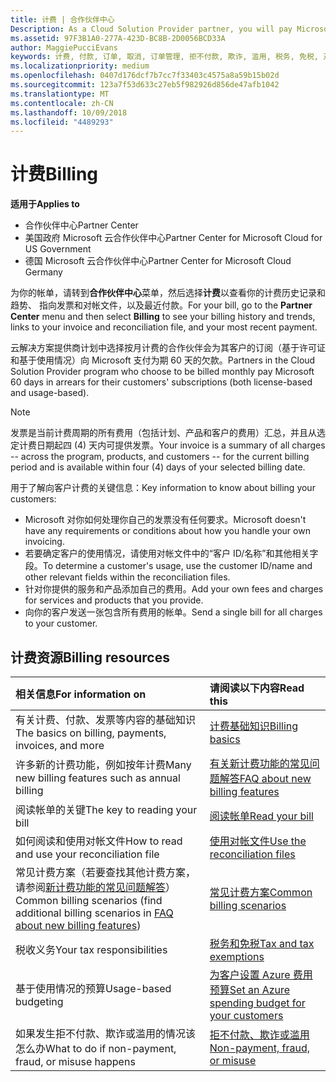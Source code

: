 ```yaml
---
title: 计费 | 合作伙伴中心
Description: As a Cloud Solution Provider partner, you will pay Microsoft 60 days in arrears for the license-based and usage-based subscriptions of your customers.
ms.assetid: 97F3B1A0-277A-423D-BC8B-2D0056BCD33A
author: MaggiePucciEvans
keywords: 计费, 付款, 订单, 取消, 订单管理, 拒不付款, 欺诈, 滥用, 税务, 免税, 对帐文件, 对帐文件
ms.localizationpriority: medium
ms.openlocfilehash: 0407d176dcf7b7cc7f33403c4575a8a59b15b02d
ms.sourcegitcommit: 123a7f53d633c27eb5f982926d856de47afb1042
ms.translationtype: MT
ms.contentlocale: zh-CN
ms.lasthandoff: 10/09/2018
ms.locfileid: "4489293"
---
```

# <a name="billing"></a><span data-ttu-id="20e69-103">计费</span><span class="sxs-lookup"><span data-stu-id="20e69-103">Billing</span></span>

**<span data-ttu-id="20e69-104">适用于</span><span class="sxs-lookup"><span data-stu-id="20e69-104">Applies to</span></span>**

-  <span data-ttu-id="20e69-105">合作伙伴中心</span><span class="sxs-lookup"><span data-stu-id="20e69-105">Partner Center</span></span>
-  <span data-ttu-id="20e69-106">美国政府 Microsoft 云合作伙伴中心</span><span class="sxs-lookup"><span data-stu-id="20e69-106">Partner Center for Microsoft Cloud for US Government</span></span>
-  <span data-ttu-id="20e69-107">德国 Microsoft 云合作伙伴中心</span><span class="sxs-lookup"><span data-stu-id="20e69-107">Partner Center for Microsoft Cloud Germany</span></span>

<span data-ttu-id="20e69-108">为你的帐单，请转到**合作伙伴中心**菜单，然后选择**计费**以查看你的计费历史记录和趋势、 指向发票和对帐文件，以及最近付款。</span><span class="sxs-lookup"><span data-stu-id="20e69-108">For your bill, go to the **Partner Center** menu and then select **Billing** to see your billing history and trends, links to your invoice and reconciliation file, and your most recent payment.</span></span>

<span data-ttu-id="20e69-109">云解决方案提供商计划中选择按月计费的合作伙伴会为其客户的订阅（基于许可证和基于使用情况）向 Microsoft 支付为期 60 天的欠款。</span><span class="sxs-lookup"><span data-stu-id="20e69-109">Partners in the Cloud Solution Provider program who choose to be billed monthly pay Microsoft 60 days in arrears for their customers' subscriptions (both license-based and usage-based).</span></span>

> [!NOTE]  
> <span data-ttu-id="20e69-110">发票是当前计费周期的所有费用（包括计划、产品和客户的费用）汇总，并且从选定计费日期起四 (4) 天内可提供发票。</span><span class="sxs-lookup"><span data-stu-id="20e69-110">Your invoice is a summary of all charges -- across the program, products, and customers -- for the current billing period and is available within four (4) days of your selected billing date.</span></span>

<span data-ttu-id="20e69-111">用于了解向客户计费的关键信息：</span><span class="sxs-lookup"><span data-stu-id="20e69-111">Key information to know about billing your customers:</span></span>

-   <span data-ttu-id="20e69-112">Microsoft 对你如何处理你自己的发票没有任何要求。</span><span class="sxs-lookup"><span data-stu-id="20e69-112">Microsoft doesn't have any requirements or conditions about how you handle your own invoicing.</span></span>
-   <span data-ttu-id="20e69-113">若要确定客户的使用情况，请使用对帐文件中的“客户 ID/名称”和其他相关字段。</span><span class="sxs-lookup"><span data-stu-id="20e69-113">To determine a customer's usage, use the customer ID/name and other relevant fields within the reconciliation files.</span></span>
-   <span data-ttu-id="20e69-114">针对你提供的服务和产品添加自己的费用。</span><span class="sxs-lookup"><span data-stu-id="20e69-114">Add your own fees and charges for services and products that you provide.</span></span>
-   <span data-ttu-id="20e69-115">向你的客户发送一张包含所有费用的帐单。</span><span class="sxs-lookup"><span data-stu-id="20e69-115">Send a single bill for all charges to your customer.</span></span>

## <a name="billing-resources"></a><span data-ttu-id="20e69-116">计费资源</span><span class="sxs-lookup"><span data-stu-id="20e69-116">Billing resources</span></span>
|**<span data-ttu-id="20e69-117">相关信息</span><span class="sxs-lookup"><span data-stu-id="20e69-117">For information on</span></span>**   |**<span data-ttu-id="20e69-118">请阅读以下内容</span><span class="sxs-lookup"><span data-stu-id="20e69-118">Read this</span></span>**    |
|:-----------------------------|:-----------------|
|<span data-ttu-id="20e69-119">有关计费、付款、发票等内容的基础知识</span><span class="sxs-lookup"><span data-stu-id="20e69-119">The basics on billing, payments, invoices, and  more</span></span>   |[<span data-ttu-id="20e69-120">计费基础知识</span><span class="sxs-lookup"><span data-stu-id="20e69-120">Billing basics</span></span>](billing-basics.md)
|<span data-ttu-id="20e69-121">许多新的计费功能，例如按年计费</span><span class="sxs-lookup"><span data-stu-id="20e69-121">Many new billing features such as annual billing</span></span>   |[<span data-ttu-id="20e69-122">有关新计费功能的常见问题解答</span><span class="sxs-lookup"><span data-stu-id="20e69-122">FAQ about new billing features</span></span>](faq-about-new-billing-features.md)|
|<span data-ttu-id="20e69-123">阅读帐单的关键</span><span class="sxs-lookup"><span data-stu-id="20e69-123">The key to reading your bill</span></span>   |[<span data-ttu-id="20e69-124">阅读帐单</span><span class="sxs-lookup"><span data-stu-id="20e69-124">Read your bill</span></span>](read-your-bill.md)   |
|<span data-ttu-id="20e69-125">如何阅读和使用对帐文件</span><span class="sxs-lookup"><span data-stu-id="20e69-125">How to read and use your reconciliation file</span></span>   |[<span data-ttu-id="20e69-126">使用对帐文件</span><span class="sxs-lookup"><span data-stu-id="20e69-126">Use the reconciliation files</span></span>](use-the-reconciliation-files.md)|
|<span data-ttu-id="20e69-127">常见计费方案（若要查找其他计费方案，请参阅[新计费功能的常见问题解答](faq-about-new-billing-features.md)）</span><span class="sxs-lookup"><span data-stu-id="20e69-127">Common billing scenarios (find additional billing scenarios in [FAQ about new billing features](faq-about-new-billing-features.md))</span></span>|[<span data-ttu-id="20e69-128">常见计费方案</span><span class="sxs-lookup"><span data-stu-id="20e69-128">Common billing scenarios</span></span>](common-billing-scenarios.md)|
|<span data-ttu-id="20e69-129">税收义务</span><span class="sxs-lookup"><span data-stu-id="20e69-129">Your tax responsibilities</span></span>   | [<span data-ttu-id="20e69-130">税务和免税</span><span class="sxs-lookup"><span data-stu-id="20e69-130">Tax and tax exemptions</span></span>](tax-and-tax-exemptions.md)|
|<span data-ttu-id="20e69-131">基于使用情况的预算</span><span class="sxs-lookup"><span data-stu-id="20e69-131">Usage-based budgeting</span></span>    |[<span data-ttu-id="20e69-132">为客户设置 Azure 费用预算</span><span class="sxs-lookup"><span data-stu-id="20e69-132">Set an Azure spending budget for your customers</span></span>](set-an-azure-spending-budget-for-your-customers.md)|
|<span data-ttu-id="20e69-133">如果发生拒不付款、欺诈或滥用的情况该怎么办</span><span class="sxs-lookup"><span data-stu-id="20e69-133">What to do if non-payment, fraud, or misuse happens</span></span>   |[<span data-ttu-id="20e69-134">拒不付款、欺诈或滥用</span><span class="sxs-lookup"><span data-stu-id="20e69-134">Non-payment, fraud, or misuse</span></span>](non-payment--fraud--or-misuse.md)|




















